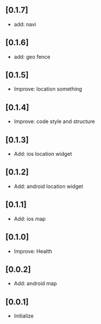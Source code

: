 ## [0.1.7]

* add: navi

## [0.1.6]

* add: geo fence

## [0.1.5]

* Improve: location something

## [0.1.4]

* Improve: code style and structure

## [0.1.3]

* Add: ios location widget

## [0.1.2]

* Add: android location widget

## [0.1.1]

* Add: ios map

## [0.1.0]

* Improve: Health

## [0.0.2]

* Add: android map

## [0.0.1]

* Initialize
